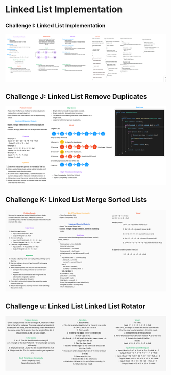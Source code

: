 # Linked List Implementation

### Challenge I: Linked List Implementation
![Linked List Implementation ](././I.png)


## Challenge J: Linked List Remove Duplicates
![Linked List Remove_Duplicates ](././j.png)

## Challenge K: Linked List Merge Sorted Lists
![Linked List Merge Sorted Lists ](././k.png)

## Challenge u: Linked List Linked List Rotator
![Linked List Linked List Rotator ](././u.png)
